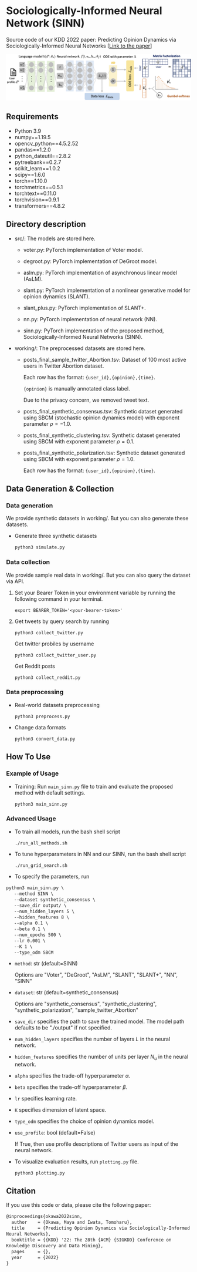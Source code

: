# Sociologically-Informed Neural Network (SINN)

Source code of our KDD 2022 paper: Predicting Opinion Dynamics via Sociologically-Informed Neural Networks [[Link to the paper]()]

![SINN-overview](image/SINN_overview.png)

## Requirements
* Python 3.9
* numpy==1.19.5
* opencv_python==4.5.2.52
* pandas==1.2.0
* python_dateutil==2.8.2
* pytreebank==0.2.7
* scikit_learn==1.0.2
* scipy==1.6.0
* torch==1.10.0
* torchmetrics==0.5.1
* torchtext==0.11.0
* torchvision==0.9.1
* transformers==4.8.2

## Directory description

- src/: The models are stored here. 

  - voter.py: PyTorch implementation of Voter model. 

  - degroot.py: PyTorch implementation of DeGroot model. 

  - aslm.py: PyTorch implementation of asynchronous linear model (AsLM). 

  - slant.py: PyTorch implementation of a nonlinear generative model for opinion dynamics (SLANT).  

  - slant_plus.py: PyTorch implementation of SLANT+.  

  - nn.py: PyTorch implementation of neural network (NN). 

  - sinn.py: PyTorch implementation of the proposed method, Sociologically-Informed Neural Networks (SINN). 

- working/: The preprocessed datasets are stored here.

  - posts_final_sample_twitter_Abortion.tsv: Dataset of 100 most active users in Twitter Abortion dataset. 

    Each row has the format: `{user_id},{opinion},{time}`.

    `{opinion}` is manually annotated class label.  

    Due to the privacy concern, we removed tweet text. 

  - posts_final_synthetic_consensus.tsv: Synthetic dataset generated using SBCM (stochastic opinion dynamics model) with exponent parameter $\rho=-1.0$.  

  - posts_final_synthetic_clustering.tsv: Synthetic dataset generated using SBCM with exponent parameter $\rho=0.1$.  

  - posts_final_synthetic_polarization.tsv: Synthetic dataset generated using SBCM with exponent parameter $\rho=1.0$.  

    Each row has the format: `{user_id},{opinion},{time}`.


## Data Generation & Collection

### Data generation

We provide synthetic datasets in working/. But you can also generate these datasets. 

- Generate three synthetic datasets

  ```
  python3 simulate.py
  ```

### Data collection

We provide sample real data in working/. But you can also query the dataset via API. 

1. Set your Bearer Token in your environment variable by running the following command in your terminal. 

   ```
   export BEARER_TOKEN='<your-bearer-token>'
   ```

2. Get tweets by query search by running 

   ```
   python3 collect_twitter.py
   ``` 

   Get twitter probiles by username
   ```
   python3 collect_twitter_user.py  
   ```    

   Get Reddit posts 
   ```
   python3 collect_reddit.py
   ```    

### Data preprocessing

- Real-world datasets preprocessing

  ```    
  python3 preprocess.py 
  ```    

- Change data formats 

  ```    
  python3 convert_data.py 
  ```    

## How To Use 

### Example of Usage

- Training: Run ```main_sinn.py``` file to train and evaluate the proposed method with default settings. 
 
  ```
  python3 main_sinn.py 
  ``` 

### Advanced Usage

- To train all models, run the bash shell script 

  ```
  ./run_all_methods.sh
  ```

- To tune hyperparameters in NN and our SINN, run the bash shell script 

  ```
  ./run_grid_search.sh
  ```

- To specify the parameters, run
```
python3 main_sinn.py \
   --method SINN \
   --dataset synthetic_consensus \
   --save_dir output/ \
   --num_hidden_layers 5 \
   --hidden_features 8 \
   --alpha 0.1 \
   --beta 0.1 \
   --num_epochs 500 \
   --lr 0.001 \
   --K 1 \
   --type_odm SBCM
```

- `method`: str (default=SINN)

   Options are "Voter", "DeGroot", "AsLM", "SLANT", "SLANT+", "NN", "SINN"

- `dataset`: str (default=synthetic_consensus)

   Options are "synthetic_consensus", "synthetic_clustering", "synthetic_polarization", "sample_twitter_Abortion"

- `save_dir` specifies the path to save the trained model. The model path defaults to be "./output" if not specified.

- `num_hidden_layers` specifies the number of layers $L$ in the neural network.

- `hidden_features` specifies the number of units per layer $N_u$ in the neural network.

- `alpha` specifies the trade-off hyperparameter $\alpha$. 

- `beta` specifies the trade-off hyperparameter $\beta$. 

- `lr` specifies learning rate. 

- `K` specifies dimension of latent space. 

- `type_odm` specifies the choice of opinion dynamics model.  

- `use_profile`: bool (default=False) 

   If True, then use profile descriptions of Twitter users as input of the neural network. 


- To visualize evaluation results, run ```plotting.py``` file.  

  ```
  python3 plotting.py 
  ``` 

## Citation

If you use this code or data, please cite the following paper: 

```
@inproceedings{okawa2022sinn,
  author    = {Okawa, Maya and Iwata, Tomoharu},
  title     = {Predicting Opinion Dynamics via Sociologically-Informed Neural Networks},
  booktitle = {{KDD} '22: The 28th {ACM} {SIGKDD} Conference on Knowledge Discovery and Data Mining},
  pages     = {},
  year      = {2022}
}
```
